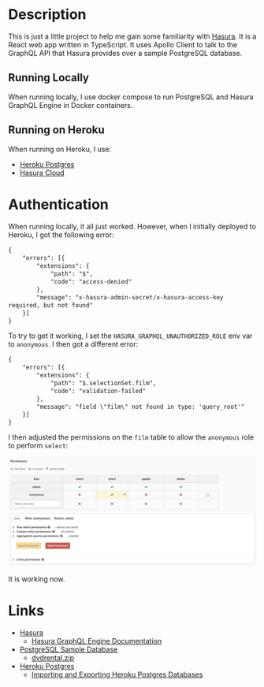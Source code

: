 # Description

This is just a little project to help me gain some familiarity with [Hasura](https://hasura.io/).
It is a React web app written in TypeScript. It uses Apollo Client to talk to the GraphQL API that
Hasura provides over a sample PostgreSQL database.

## Running Locally

When running locally, I use docker compose to run PostgreSQL and Hasura GraphQL Engine in Docker containers.

## Running on Heroku

When running on Heroku, I use:

* [Heroku Postgres](https://elements.heroku.com/addons/heroku-postgresql)
* [Hasura Cloud](https://hasura.io/cloud/)

# Authentication

When running locally, it all just worked. However, when I initially deployed to Heroku, I got the following error:

```
{
    "errors": [{
        "extensions": {
            "path": "$",
            "code": "access-denied"
        },
        "message": "x-hasura-admin-secret/x-hasura-access-key required, but not found"
    }]
} 
```

To try to get it working, I set the `HASURA_GRAPHQL_UNAUTHORIZED_ROLE` env var to `anonymous`.
I then got a different error:

```
{
    "errors": [{
        "extensions": {
            "path": "$.selectionSet.film",
            "code": "validation-failed"
        },
        "message": "field \"film\" not found in type: 'query_root'"
    }]
}
```

I then adjusted the permissions on the `film` table to allow the `anonymous` role to perform `select`:

![Film Permissions](images/film-permissions.png)

It is working now.

# Links

* [Hasura](https://hasura.io/)
  * [Hasura GraphQL Engine Documentation](https://hasura.io/docs/latest/graphql/core/index.html)
* [PostgreSQL Sample Database](https://www.postgresqltutorial.com/postgresql-sample-database/)
  * [dvdrental.zip](https://www.postgresqltutorial.com/wp-content/uploads/2019/05/dvdrental.zip)
* [Heroku Postgres](https://devcenter.heroku.com/categories/heroku-postgres)
  * [Importing and Exporting Heroku Postgres Databases](https://devcenter.heroku.com/articles/heroku-postgres-import-export)
